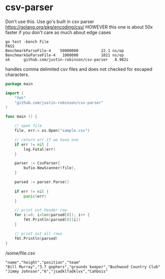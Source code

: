 # csv-parser

Don't use this. Use go's built in csv parser https://golang.org/pkg/encoding/csv/
HOWEVER this one is about 50x faster if you don't care as much about edge cases

```shell
go test -bench File
PASS
BenchmarkParseFile-4  	50000000	      22.1 ns/op
BenchmarkGoParseFile-4	 1000000	      1021 ns/op
ok  	github.com/justin-robinson/csv-parser	8.982s
```

handles comma delimited csv files and does not checked for escaped characters.

```go
package main

import (
	"fmt"
	"github.com/justin-robinson/csv-parser"
)

func main () {

    // open file
    file, err:= os.Open("sample.csv")

    // return err if we have one
    if err != nil {
        log.Fatal(err)
    }

    parser := CsvParser{
        bufio.NewScanner(file),
    }

    parsed := parser.Parse()
    
	if err != nil {
		panic(err)
	}

    // print out header row
	for i:=0; i<len(parsed[0]); i++ {
		fmt.Println(parsed[0][i])
	}

    // print out all rows
	fmt.Println(parsed)
}
```

/some/file.csv
```csv
"name","height","position","team"
"Bill Murray","3.7 gophers","grounds keeper","Bushwood Country Club"
"Jimmy Johnson","6","jsadklfadklvx","Cahbois"
```
